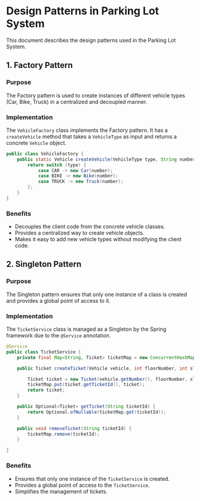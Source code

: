 # Design Patterns in Parking Lot System

This document describes the design patterns used in the Parking Lot System.

## 1. Factory Pattern

### Purpose

The Factory pattern is used to create instances of different vehicle types (Car, Bike, Truck) in a centralized and decoupled manner.

### Implementation

The `VehicleFactory` class implements the Factory pattern. It has a `createVehicle` method that takes a `VehicleType` as input and returns a concrete `Vehicle` object.

```java
public class VehicleFactory {
    public static Vehicle createVehicle(VehicleType type, String number) {
        return switch (type) {
            case CAR -> new Car(number);
            case BIKE -> new Bike(number);
            case TRUCK -> new Truck(number);
        };
    }
}
```

### Benefits

*   Decouples the client code from the concrete vehicle classes.
*   Provides a centralized way to create vehicle objects.
*   Makes it easy to add new vehicle types without modifying the client code.


## 2. Singleton Pattern

### Purpose

The Singleton pattern ensures that only one instance of a class is created and provides a global point of access to it.

### Implementation

The `TicketService` class is managed as a Singleton by the Spring framework due to the `@Service` annotation.

```java
@Service
public class TicketService {
    private final Map<String, Ticket> ticketMap = new ConcurrentHashMap<>();

    public Ticket createTicket(Vehicle vehicle, int floorNumber, int slotNumber) {

        Ticket ticket = new Ticket(vehicle.getNumber(), floorNumber, slotNumber);
        ticketMap.put(ticket.getTicketId(), ticket);
        return ticket;
    }

    public Optional<Ticket> getTicket(String ticketId) {
        return Optional.ofNullable(ticketMap.get(ticketId));
    }

    public void removeTicket(String ticketId) {
        ticketMap.remove(ticketId);
    }

}
```

### Benefits

*   Ensures that only one instance of the `TicketService` is created.
*   Provides a global point of access to the `TicketService`.
*   Simplifies the management of tickets.
